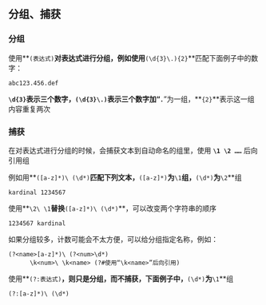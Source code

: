 ## 分组、捕获

### 分组

使用**`(表达式)`**对表达式进行分组，例如使用**`(\d{3}\.){2}`**匹配下面例子中的数字：

```shell
abc123.456.def  
```

**`\d{3}`**表示三个数字，**`(\d{3}\.)`**表示三个数字加“**`.`**”为一组，**`{2}`**表示这一组内容重复两次

### 捕获

在对表达式进行分组的时候，会捕获文本到自动命名的组里，使用
**`\1 \2 ……`** 后向引用组

例如用**`([a-z]*)\ (\d*)`**匹配下列文本，**`([a-z]*)`**为**`\1`**组，**`(\d*)`**为**`\2`**组

```shell
kardinal 1234567    
```

使用**`\2\ \1`**替换**`([a-z]*)\ (\d*)`**，可以改变两个字符串的顺序

```shell
1234567 kardinal    
```

如果分组较多，计数可能会不太方便，可以给分组指定名称，例如：

```shell
(?<name>[a-z]*)\ (?<num>\d*)    
      \k<num>\ \k<name> (?#使用“\k<name>”后向引用)    
```

使用**`(?:表达式)`**，则只是分组，而不捕获，下面例子中，**`(\d*)`**为**`\1`**组

```shell
(?:[a-z]*)\ (\d*)    
```
